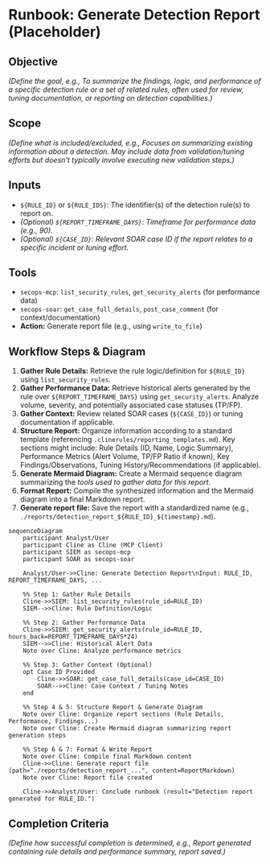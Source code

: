 # Runbook: Generate Detection Report (Placeholder)

## Objective

*(Define the goal, e.g., To summarize the findings, logic, and performance of a specific detection rule or a set of related rules, often used for review, tuning documentation, or reporting on detection capabilities.)*

## Scope

*(Define what is included/excluded, e.g., Focuses on summarizing existing information about a detection. May include data from validation/tuning efforts but doesn't typically involve executing new validation steps.)*

## Inputs

*   `${RULE_ID}` or `${RULE_IDS}`: The identifier(s) of the detection rule(s) to report on.
*   *(Optional) `${REPORT_TIMEFRAME_DAYS}`: Timeframe for performance data (e.g., 90).*
*   *(Optional) `${CASE_ID}`: Relevant SOAR case ID if the report relates to a specific incident or tuning effort.*

## Tools

*   `secops-mcp`: `list_security_rules`, `get_security_alerts` (for performance data)
*   `secops-soar`: `get_case_full_details`, `post_case_comment` (for context/documentation)
*   **Action:** Generate report file (e.g., using `write_to_file`)

## Workflow Steps & Diagram

1.  **Gather Rule Details:** Retrieve the rule logic/definition for `${RULE_ID}` using `list_security_rules`.
2.  **Gather Performance Data:** Retrieve historical alerts generated by the rule over `${REPORT_TIMEFRAME_DAYS}` using `get_security_alerts`. Analyze volume, severity, and potentially associated case statuses (TP/FP).
3.  **Gather Context:** Review related SOAR cases (`${CASE_ID}`) or tuning documentation if applicable.
4.  **Structure Report:** Organize information according to a standard template (referencing `.clinerules/reporting_templates.md`). Key sections might include: Rule Details (ID, Name, Logic Summary), Performance Metrics (Alert Volume, TP/FP Ratio if known), Key Findings/Observations, Tuning History/Recommendations (if applicable).
5.  **Generate Mermaid Diagram:** Create a Mermaid sequence diagram summarizing the *tools used to gather data for this report*.
6.  **Format Report:** Compile the synthesized information and the Mermaid diagram into a final Markdown report.
7.  **Generate report file:** Save the report with a standardized name (e.g., `./reports/detection_report_${RULE_ID}_${timestamp}.md`).

```{mermaid}
sequenceDiagram
    participant Analyst/User
    participant Cline as Cline (MCP Client)
    participant SIEM as secops-mcp
    participant SOAR as secops-soar

    Analyst/User->>Cline: Generate Detection Report\nInput: RULE_ID, REPORT_TIMEFRAME_DAYS, ...

    %% Step 1: Gather Rule Details
    Cline->>SIEM: list_security_rules(rule_id=RULE_ID)
    SIEM-->>Cline: Rule Definition/Logic

    %% Step 2: Gather Performance Data
    Cline->>SIEM: get_security_alerts(rule_id=RULE_ID, hours_back=REPORT_TIMEFRAME_DAYS*24)
    SIEM-->>Cline: Historical Alert Data
    Note over Cline: Analyze performance metrics

    %% Step 3: Gather Context (Optional)
    opt Case ID Provided
        Cline->>SOAR: get_case_full_details(case_id=CASE_ID)
        SOAR-->>Cline: Case Context / Tuning Notes
    end

    %% Step 4 & 5: Structure Report & Generate Diagram
    Note over Cline: Organize report sections (Rule Details, Performance, Findings...)
    Note over Cline: Create Mermaid diagram summarizing report generation steps

    %% Step 6 & 7: Format & Write Report
    Note over Cline: Compile final Markdown content
    Cline->>Cline: Generate report file (path="./reports/detection_report_...", content=ReportMarkdown)
    Note over Cline: Report file created

    Cline->>Analyst/User: Conclude runbook (result="Detection report generated for RULE_ID.")

```

## Completion Criteria

*(Define how successful completion is determined, e.g., Report generated containing rule details and performance summary, report saved.)*
